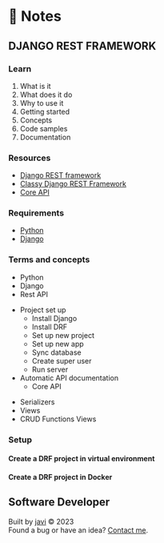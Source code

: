 # :memo: Notes
## DJANGO REST FRAMEWORK
### Learn
1. What is it
2. What does it do
3. Why to use it
4. Getting started
5. Concepts
6. Code samples
7. Documentation
### Resources
- [Django REST framework](https://www.django-rest-framework.org/)
- [Classy Django REST Framework](https://www.cdrf.co/)
- [Core API](https://www.coreapi.org/)
### Requirements
- [Python](https://www.python.org/)
- [Django](https://www.djangoproject.com/)
### Terms and concepts
- Python
- Django
- Rest API
* Project set up
  - Install Django
  - Install DRF
  - Set up new project
  - Set up new app
  - Sync database
  - Create super user
  - Run server
* Automatic API documentation
  - Core API
- Serializers
- Views
- CRUD Functions Views
### Setup
#### Create a DRF project in virtual environment
#### Create a DRF project in Docker
## Software Developer
Built by [javi](https://github.com/javierandres-dev/) :copyright: 2023  
Found a bug or have an idea? [Contact me](https://www.linkedin.com/in/javierandres-dev/).
